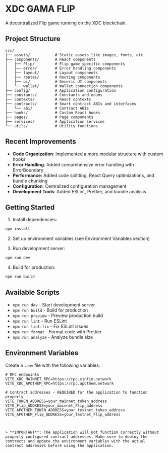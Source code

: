 # XDC GAMA FLIP

A decentralized Flip game running on the XDC blockchain.

## Project Structure

```
src/
├── assets/           # Static assets like images, fonts, etc.
├── components/       # React components
│   ├── Flip/         # Flip game specific components
│   ├── error/        # Error handling components
│   ├── layout/       # Layout components
│   ├── routes/       # Routing components
│   ├── ui/           # Generic UI components
│   └── wallet/       # Wallet connection components
├── config/           # Application configuration
├── constants/        # Constants and enums
├── contexts/         # React contexts
├── contracts/        # Smart contract ABIs and interfaces
│   └── abi/          # Contract ABIs
├── hooks/            # Custom React hooks
├── pages/            # Page components
├── services/         # Application services
└── utils/            # Utility functions
```

## Recent Improvements

- **Code Organization**: Implemented a more modular structure with custom hooks
- **Error Handling**: Added comprehensive error handling with ErrorBoundary
- **Performance**: Added code splitting, React Query optimizations, and bundle chunking
- **Configuration**: Centralized configuration management
- **Development Tools**: Added ESLint, Prettier, and bundle analysis

## Getting Started

1. Install dependencies:

```bash
npm install
```

2. Set up environment variables (see Environment Variables section)

3. Run development server:

```bash
npm run dev
```

4. Build for production:

```bash
npm run build
```

## Available Scripts

- `npm run dev` - Start development server
- `npm run build` - Build for production
- `npm run preview` - Preview production build
- `npm run lint` - Run ESLint
- `npm run lint:fix` - Fix ESLint issues
- `npm run format` - Format code with Prettier
- `npm run analyze` - Analyze bundle size

## Environment Variables

Create a `.env` file with the following variables:

```
# RPC endpoints
VITE_XDC_MAINNET_RPC=https://rpc.xinfin.network
VITE_XDC_APOTHEM_RPC=https://rpc.apothem.network

# Contract addresses - REQUIRED for the application to function properly
VITE_TOKEN_ADDRESS=your_mainnet_token_address
VITE_Flip_ADDRESS=your_mainnet_Flip_address
VITE_APOTHEM_TOKEN_ADDRESS=your_testnet_token_address
VITE_APOTHEM_Flip_ADDRESS=your_testnet_Flip_address



> **IMPORTANT**: The application will not function correctly without properly configured contract addresses. Make sure to deploy the contracts and update the environment variables with the actual contract addresses before using the application.
```
